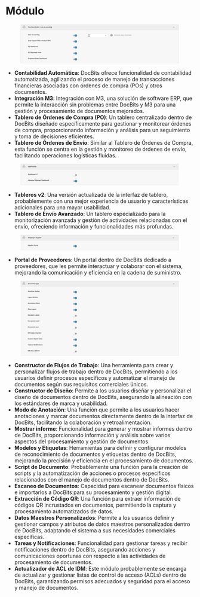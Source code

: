 # Módulo

<figure><img src="../../../../.gitbook/assets/Bildschirmfoto 2024-05-04 um 15.57.42.png" alt=""><figcaption></figcaption></figure>

* **Contabilidad Automática**: DocBits ofrece funcionalidad de contabilidad automatizada, agilizando el proceso de manejo de transacciones financieras asociadas con órdenes de compra (POs) y otros documentos.
* **Integración M3**: Integración con M3, una solución de software ERP, que permite la interacción sin problemas entre DocBits y M3 para una gestión y procesamiento de documentos mejorados.
* **Tablero de Órdenes de Compra (PO)**: Un tablero centralizado dentro de DocBits diseñado específicamente para gestionar y monitorear órdenes de compra, proporcionando información y análisis para un seguimiento y toma de decisiones eficientes.
* **Tablero de Órdenes de Envío**: Similar al Tablero de Órdenes de Compra, esta función se centra en la gestión y monitoreo de órdenes de envío, facilitando operaciones logísticas fluidas.

<figure><img src="../../../../.gitbook/assets/Bildschirmfoto 2024-05-04 um 15.57.52.png" alt=""><figcaption></figcaption></figure>

* **Tableros v2**: Una versión actualizada de la interfaz de tablero, probablemente con una mejor experiencia de usuario y características adicionales para una mayor usabilidad.
* **Tablero de Envío Avanzado**: Un tablero especializado para la monitorización avanzada y gestión de actividades relacionadas con el envío, ofreciendo información y funcionalidades más profundas.

<figure><img src="../../../../.gitbook/assets/Bildschirmfoto 2024-05-04 um 15.58.02.png" alt=""><figcaption></figcaption></figure>

* **Portal de Proveedores**: Un portal dentro de DocBits dedicado a proveedores, que les permite interactuar y colaborar con el sistema, mejorando la comunicación y eficiencia en la cadena de suministro.

<figure><img src="../../../../.gitbook/assets/Bildschirmfoto 2024-05-04 um 15.58.17.png" alt=""><figcaption></figcaption></figure>

* **Constructor de Flujos de Trabajo**: Una herramienta para crear y personalizar flujos de trabajo dentro de DocBits, permitiendo a los usuarios definir procesos específicos y automatizar el manejo de documentos según sus requisitos comerciales únicos.
* **Constructor de Diseño**: Permite a los usuarios diseñar y personalizar el diseño de documentos dentro de DocBits, asegurando la alineación con los estándares de marca y usabilidad.
* **Modo de Anotación**: Una función que permite a los usuarios hacer anotaciones y marcar documentos directamente dentro de la interfaz de DocBits, facilitando la colaboración y retroalimentación.
* **Mostrar informe**: Funcionalidad para generar y mostrar informes dentro de DocBits, proporcionando información y análisis sobre varios aspectos del procesamiento y gestión de documentos.
* **Modelos y Etiquetas**: Herramientas para definir y configurar modelos de reconocimiento de documentos y etiquetas dentro de DocBits, mejorando la precisión y eficiencia en el procesamiento de documentos.
* **Script de Documento**: Probablemente una función para la creación de scripts y la automatización de acciones o procesos específicos relacionados con el manejo de documentos dentro de DocBits.
* **Escaneo de Documentos**: Capacidad para escanear documentos físicos e importarlos a DocBits para su procesamiento y gestión digital.
* **Extracción de Código QR**: Una función para extraer información de códigos QR incrustados en documentos, permitiendo la captura y procesamiento automatizados de datos.
* **Datos Maestros Personalizados**: Permite a los usuarios definir y gestionar campos y atributos de datos maestros personalizados dentro de DocBits, adaptando el sistema a sus necesidades comerciales específicas.
* **Tareas y Notificaciones**: Funcionalidad para gestionar tareas y recibir notificaciones dentro de DocBits, asegurando acciones y comunicaciones oportunas con respecto a las actividades de procesamiento de documentos.
* **Actualizador de ACL de IDM**: Este módulo probablemente se encarga de actualizar y gestionar listas de control de acceso (ACLs) dentro de DocBits, garantizando permisos adecuados y seguridad para el acceso y manejo de documentos.
